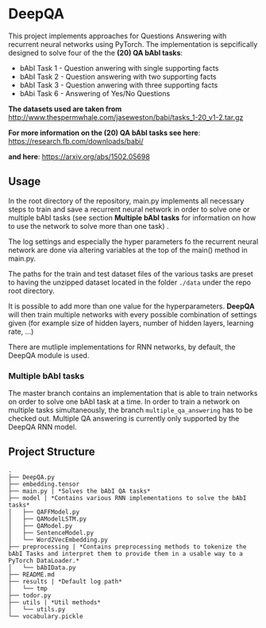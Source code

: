 # DeepQA
This project implements approaches for Questions Answering with recurrent neural networks using PyTorch.
The implementation is sepcifically designed to solve four of the the **(20) QA bAbI tasks**:
* bAbI Task 1 - Question anwering with single supporting facts
* bAbI Task 2 - Question answering with two supporting facts
* bAbI Task 3 - Question anwering with three supporting facts
* bAbi Task 6 - Answering of Yes/No Questions

**The datasets used are taken from**
http://www.thespermwhale.com/jaseweston/babi/tasks_1-20_v1-2.tar.gz

**For more information on the (20) QA bAbI tasks see here**:
https://research.fb.com/downloads/babi/

**and here**:
https://arxiv.org/abs/1502.05698

## Usage
In the root directory of the repository, main.py implements all necessary steps to train and save a recurrent neural network in order to solve one or multiple bAbI tasks (see section **Multiple bAbI tasks** for information on how to use the network to solve more than one task) .

The log settings and especially the hyper parameters fo the recurrent neural network are done via altering variables at the top of the main() method in main.py.

The paths for the train and test dataset files of the various tasks are preset to having the unzipped dataset located in the folder `./data` under the repo root directory.

It is possible to add more than one value for the hyperparameters. **DeepQA** will then train multiple networks with every possible combination of settings given (for example size of hidden layers, number of hidden layers, learning rate, ...)

There are mutliple implementations for RNN networks, by default, the DeepQA module is used.

### Multiple bAbI tasks
The master branch contains an implementation that is able to train networks on order to solve one bAbI task at a time.
In order to train a network on multiple tasks simultaneously, the branch `multiple_qa_answering` has to be checked out. Multiple QA answering is currently only supported by the DeepQA RNN model.


## Project Structure
```
.
├── DeepQA.py
├── embedding.tensor
├── main.py | *Solves the bAbI QA tasks*
├── model | *Contains various RNN implementations to solve the bAbI tasks*
│   ├── QAFFModel.py
│   ├── QAModelLSTM.py
│   ├── QAModel.py
│   ├── SentenceModel.py
│   └── Word2VecEmbedding.py
├── preprocessing | *Contains preprocessing methods to tokenize the bAbI Tasks and interpret them to provide them in a usable way to a PyTorch DataLoader.*
│   └── bAbIData.py
├── README.md
├── results | *Default log path*
│   └── tmp
├── todor.py  
├── utils | *Util methods*
│   └── utils.py
└── vocabulary.pickle
```